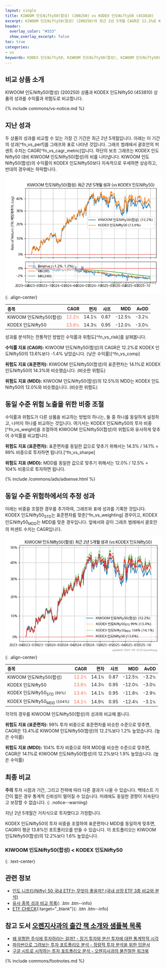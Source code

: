 ```yaml
---
layout: single
title: KIWOOM 인도Nifty50(합성) (200250) vs KODEX 인도Nifty50 (453810)
excerpt: KIWOOM 인도Nifty50(합성) (200250)의 최근 2년 5개월 CAGR은 12.2%로 KODEX 인도Nifty50 (453810)의 13.6%보다 -1.4% 낮았습니다.
header:
  overlay_color: "#333"
  show_overlay_excerpt: false
toc: true
categories:
- vs
keywords: KODEX 인도Nifty50, KIWOOM 인도Nifty50(합성), KIWOOM 인도Nifty50(합성) KODEX 인도Nifty50 비교, 200250, 453810, 200250 200250 비교
---
```


## 비교 상품 소개


KIWOOM 인도Nifty50(합성) (200250) 상품과 KODEX 인도Nifty50 (453810) 상품의 성과를 수익률과 위험도로 비교합니다.





{% include commons/vs-notice.md %}

## 지난 성과

두 상품의 성과를 비교할 수 있는 가장 긴 기간은 최근 2년 5개월입니다. 아래는 이 기간의 성과[^fn_vs_perf]를 그래프와 표로 나타낸 것입니다.
그래프 범례에서 괄호안의 퍼센트 수치는 CAGR[^fn_vs_cagr_metric]입니다.
하단의 보조 그래프는 KODEX 인도Nifty50 대비 KIWOOM 인도Nifty50(합성)의 비를 나타냅니다.
KIWOOM 인도Nifty50(합성)의 수익률이 KODEX 인도Nifty50보다 지속적으로 우세하면 상승하고, 반대의 경우에는 하락합니다.

![KIWOOM 인도Nifty50(합성)](/vs/images/200250-vs-453810_dual.png){: .align-center}

| **종목** | **CAGR** | **편차** | **샤프** | **MDD** | **AvDD** |
| :------------ | ------: | -----------: | -------: | ------: | -------: |
| KIWOOM 인도Nifty50(합성) | <span style="color: tomato">12.2<small>%</small></span> | 14.1<small>%</small> | 0.87 | -12.5<small>%</small> | -3.2<small>%</small> |
| KODEX 인도Nifty50 | <span style="color: tomato">13.6<small>%</small></span> | 14.3<small>%</small> | 0.95 | -12.0<small>%</small> | -3.0<small>%</small> |

<!-- more -->


성과를 분석하는 전통적인 방법인 수익률과 위험도[^fn_vs_risk]를 살펴봅니다.

**수익률 지표 (CAGR):** KIWOOM 인도Nifty50(합성)의 CAGR은 12.2%로 KODEX 인도Nifty50의 13.6%보다 -1.4% 낮았습니다. (낮은 수익률)[^fn_vs_comp]

**위험도 지표 (표준편차):** KIWOOM 인도Nifty50(합성)의 표준편차는 14.1%로 KODEX 인도Nifty50의 14.3%와 비슷했습니다. (비슷한 위험도)

**위험도 지표 (MDD):** KIWOOM 인도Nifty50(합성)의 12.5%의 MDD는 KODEX 인도Nifty50의 12.0%와 비슷했습니다. (비슷한 위험도)



## 동일 수준 위험 노출을 위한 비중 조절

수익률과 위험도가 다른 상품을 비교하는 방법의 하나는, 둘 중 하나를 동일하게 설정하고, 나머지 하나를 비교하는 것입니다.
여기서는 KODEX 인도Nifty50의 투자 비중[^fn_vs_weight]을 조절하여 KIWOOM 인도Nifty50(합성)의 위험도와 유사하게 맞추어 수익률를 비교합니다.

**위험도 지표 (표준편차):** 표준편차를 동일한 값으로 맞추기 위해서는 14.3% / 14.1% = 99% 비중으로 투자하면 됩니다.[^fn_vs_sharpe]

**위험도 지표 (MDD):** MDD를 동일한 값으로 맞추기 위해서는 12.0% / 12.5% = 104% 비중으로 투자하면 됩니다.


{% include /commons/ads/adsense.html %}



## 동일 수준 위험하에서의 추정 성과

아래는 비중을 조절한 경우를 추가하여, 그래프와 표에 성과를 기록한 것입니다.
KODEX 인도Nifty50<sub>STD</sub>는 표준편차를 맞춘[^fn_vs_weighting] 경우이고, KODEX 인도Nifty50<sub>MDD</sub>는 MDD를 맞춘 경우입니다.
앞에서와 같이 그래프 범례에서 괄호안의 퍼센트 수치는 CAGR입니다.


![KIWOOM 인도Nifty50(합성)](/vs/images/200250-vs-453810.png){: .align-center}



| **종목** | **CAGR** | **편차** | **샤프** | **MDD** | **AvDD** |
| :------------ | ------: | -----------: | -------: | ------: | -------: |
| KIWOOM 인도Nifty50(합성) | <span style="color: tomato">12.2<small>%</small></span> | 14.1<small>%</small> | 0.87 | -12.5<small>%</small> | -3.2<small>%</small> |
| KODEX 인도Nifty50 | <span style="color: tomato">13.6<small>%</small></span> | 14.3<small>%</small> | 0.95 | -12.0<small>%</small> | -3.0<small>%</small> |
| KODEX 인도Nifty50<sub>STD</sub> <small>(99%)</small> | <span style="color: tomato">13.4<small>%</small></span> | 14.1<small>%</small> | 0.95 | -11.8<small>%</small> | -2.9<small>%</small> |
| KODEX 인도Nifty50<sub>MDD</sub> <small>(104%)</small> | <span style="color: tomato">14.1<small>%</small></span> | 14.9<small>%</small> | 0.95 | -12.4<small>%</small> | -3.1<small>%</small> |



각각의 경우를 KIWOOM 인도Nifty50(합성)의 성과와 비교해 봅니다.

**위험도 지표 (표준편차):** 99% 투자 비중으로 표준편차를 비슷한 수준으로 맞추면, CAGR은 13.4%로 KIWOOM 인도Nifty50(합성)의 12.2%보다 1.2% 높았습니다. (높은 수익률)

**위험도 지표 (MDD):** 104% 투자 비중으로 하여 MDD를 비슷한 수준으로 맞추면, CAGR은 14.1%로 KIWOOM 인도Nifty50(합성)의 12.2%보다 1.9% 높았습니다. (높은 수익률)




## 최종 비교

**주의** 투자 시점과 기간, 그리고 전략에 따라 다른 결과가 나올 수 있습니다. 백테스트 기간이 짧은 경우 통계적 신뢰성이 떨어질 수 있습니다. 미래에도 동일한 경향이 지속된다고 보장할 수 없습니다.
{: .notice--warning}

지난 2년 5개월간 거치식으로 투자했다고 가정합니다.

KODEX 인도Nifty50의 투자 비중을 조절하여 표준편차나 MDD를 동일하게 맞추면, CAGR이 평균 13.8%인 포트폴리오를 만들 수 있습니다.
이 포트폴리오는 KIWOOM 인도Nifty50(합성)의 12.2%보다 1.6% 높았습니다.

### KIWOOM 인도Nifty50(합성) &lt; KODEX 인도Nifty50
{: .text-center}


## 관련 정보

- [인도 니프티(Nifty) 50 국내 ETF는 무엇이 좋을까? (국내 상장 ETF 3종 비교와 분석)](https://kongdori.tistory.com/312)
- [유사 종목 성과 비교 목록](/vs/){: .btn .btn--info}
- [ETF CHECK](https://www.etfcheck.co.kr/mobile/etpitem/453810/compare?compCode%5B%5D=200250){:target="_blank"}{: .btn .btn--info}


## 참고 도서 [오렌지사과의 출간 책 소개와 샘플북 목록](https://kongdori.tistory.com/691)

- [왜 위험한 주식에 투자하라는 걸까? - 장기 투자와 분산 투자에 대한 통계학적 시각](https://kongdori.tistory.com/421)
- [파이썬으로 그려보는 투자 포트폴리오 분석  - 정량적 투자 분석을 위한 입문서](https://kongdori.tistory.com/643)
- [구글 시트로 시작하는 투자 포트폴리오 분석 - 오렌지사과의 불친절한 워크북](https://kongdori.tistory.com/449)

{% include commons/footnotes.md %}